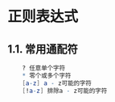 # 正则表达式

## 1.1. 常用通配符

```mathematica
    ? 任意单个字符
    * 零个或多个字符
    [a-z] a - z可能的字符
    [!a-z] 排除a - z可能的字符
```
